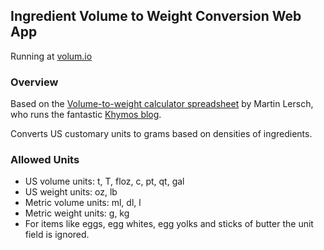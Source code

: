 ## Ingredient Volume to Weight Conversion Web App

Running at [volum.io](http://volum.io)

### Overview

Based on the [Volume-to-weight calculator spreadsheet](http://blog.khymos.org/2014/01/23/volume-to-weight-calculator-for-the-kitchen/) by Martin Lersch, who runs the fantastic [Khymos blog](http://blog.khymos.org).

Converts US customary units to grams based on densities of ingredients.

### Allowed Units

* US volume units: t, T, floz, c, pt, qt, gal
* US weight units: oz, lb
* Metric volume units: ml, dl, l
* Metric weight units: g, kg
* For items like eggs, egg whites, egg yolks and sticks of butter the unit field is ignored.